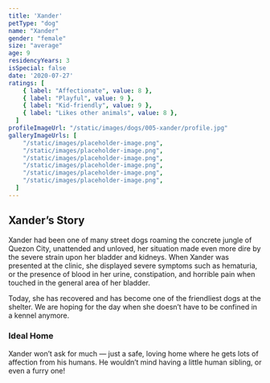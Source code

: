 ```yaml
---
title: 'Xander'
petType: "dog"
name: "Xander"
gender: "female"
size: "average"
age: 9
residencyYears: 3
isSpecial: false
date: '2020-07-27'
ratings: [
    { label: "Affectionate", value: 8 },
    { label: "Playful", value: 9 },
    { label: "Kid-friendly", value: 9 },
    { label: "Likes other animals", value: 8 },
  ]
profileImageUrl: "/static/images/dogs/005-xander/profile.jpg"
galleryImageUrls: [
    "/static/images/placeholder-image.png",
    "/static/images/placeholder-image.png",
    "/static/images/placeholder-image.png",
    "/static/images/placeholder-image.png",
    "/static/images/placeholder-image.png",
    "/static/images/placeholder-image.png",
  ]
---
```


## Xander’s Story

Xander had been one of many street dogs roaming the concrete jungle of Quezon City, unattended and unloved, her situation made even more dire by the severe strain upon her bladder and kidneys. When Xander was presented at the clinic, she displayed severe symptoms such as hematuria, or the presence of blood in her urine, constipation, and horrible pain when touched in the general area of her bladder.

Today, she has recovered and has become one of the friendliest dogs at the shelter. We are hoping for the day when she doesn’t have to be confined in a kennel anymore.

### Ideal Home

Xander won’t ask for much — just a safe, loving home where he gets lots of affection from his humans. He wouldn’t mind having a little human sibling, or even a furry one!
